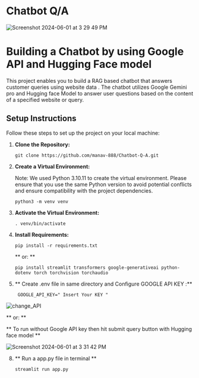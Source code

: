 # Chatbot Q/A
![Screenshot 2024-06-01 at 3 29 49 PM](https://github.com/manav-888/manav-wasserstoff-AiTask/assets/28830098/39bb57ea-bbbe-433a-ae81-a9b74596e4dc)

# Building a Chatbot by using Google API and Hugging Face model

This project enables you to build a  RAG based chatbot that answers customer queries using website data . The chatbot utilizes Google Gemini pro and Hugging face Model to answer user questions based on the content of a specified website or query.

## Setup Instructions

Follow these steps to set up the project on your local machine:

1. **Clone the Repository:**
   ```
   git clone https://github.com/manav-888/Chatbot-Q-A.git
   ```

2. **Create a Virtual Environment:**

   Note: We used Python 3.10.11 to create the virtual environment. Please ensure that you use the same Python version to avoid potential conflicts and ensure compatibility with the project dependencies.
   ```
   python3 -m venv venv
   ```

4. **Activate the Virtual Environment:**
   ```
   . venv/bin/activate
   ```

5. **Install Requirements:**
   ```
   pip install -r requirements.txt
   ```
    **  or: ** 

   ```
   pip install streamlit transformers google-generativeai python-dotenv torch torchvision torchaudio

   ```

6. ** Create .env  file   in same directory  and Configure GOOGLE API KEY  :**
   ```
    GOOGLE_API_KEY=" Insert Your KEY "
   
   ```
![change_API](https://github.com/manav-888/manav-wasserstoff-AiTask/assets/28830098/1163fab6-7e03-4ade-81c7-c72ad8d0e700)

   **  or: ** 

   ** To run without Google API key  then hit submit query button with Hugging face model **

![Screenshot 2024-06-01 at 3 31 42 PM](https://github.com/manav-888/manav-wasserstoff-AiTask/assets/28830098/f8e9ddc0-8023-4bcd-9ada-3b7b34cea4bc)


8. **  Run a app.py file in terminal **
   ```
   streamlit run app.py
   
   ```
   
  
